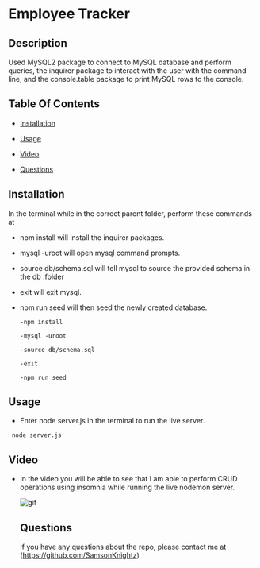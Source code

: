 # Employee Tracker
  ## Description
  
 Used MySQL2 package to connect to MySQL database and perform queries, the inquirer package to interact with the user with the command line, and the console.table package to print MySQL rows to the console.
  
  ## Table Of Contents
  
  * [Installation](#Installation)
  
  * [Usage](#Usage)
  
  * [Video](#Video)
  
  * [Questions](#Questions)
  
  
  ## Installation

  In the terminal while in the correct parent folder, perform these commands at

* npm install will install the inquirer packages.
  
* mysql -uroot will open mysql command prompts.

* source db/schema.sql will tell mysql to source the provided schema in the db .folder

* exit will exit mysql.

* npm run seed will then seed the newly created database.

    


  ```
  -npm install

  -mysql -uroot

  -source db/schema.sql

  -exit

  -npm run seed
  ```
 ## Usage

 * Enter node server.js in the terminal to run the live server. 
 

  
  ```
   node server.js
  ```

  ## Video
    
* In the video you will be able to see that I am able to perform CRUD operations using insomnia while running the live nodemon server.

  ![gif](./assets/Untitled_%20Feb%2017%2C%202023%2011_03%20PM.gif)
  
  ## Questions
  
  If you have any questions about the repo, please contact me at (https://github.com/SamsonKnightz)
  
  
  
  
  